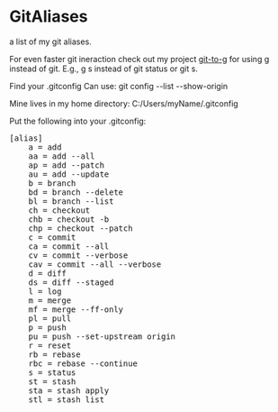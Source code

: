 # GitAliases
a list of my git aliases.

For even faster git ineraction check out my project <a href="https://github.com/KyleScharnhorst/git-to-g">git-to-g</a> for using g instead of git. E.g., g s instead of git status or git s.

Find your .gitconfig
Can use:
git config --list --show-origin

Mine lives in my home directory:
C:/Users/myName/.gitconfig

Put the following into your .gitconfig:
<pre>
[alias]
	a = add
	aa = add --all
	ap = add --patch
	au = add --update
	b = branch
	bd = branch --delete
	bl = branch --list
	ch = checkout
	chb = checkout -b
	chp = checkout --patch
	c = commit
	ca = commit --all
	cv = commit --verbose
	cav = commit --all --verbose
	d = diff
	ds = diff --staged
	l = log
	m = merge
	mf = merge --ff-only
	pl = pull
	p = push
	pu = push --set-upstream origin
	r = reset
	rb = rebase
	rbc = rebase --continue
	s = status
	st = stash
	sta = stash apply
	stl = stash list
</pre>
